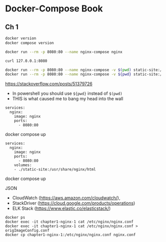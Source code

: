 # Docker-Compose Book

## Ch 1

```bash
docker version
docker compose version

docker run --rm -p 8080:80 --name nginx-compose nginx

curl 127.0.0.1:8080

docker run --rm -p 8080:80 --name nginx-compose -v $(pwd) static-site:/usr/share/nginx/html nginx
docker run --rm -p 8080:80 --name nginx-compose -v ${pwd} static-site:/usr/share/nginx/html nginx

```

 https://stackoverflow.com/posts/51379726
- In powershell you should use `${pwd}` instead of `$(pwd)`
- THIS is what caused me to bang my head into the wall

```
services:
  nginx:
    image: nginx
    ports:
      - 8080:80
```

docker compose up

```
services:
  nginx:
    image: nginx
    ports:
      - 8080:80
    volumes:
    - ./static-site:/usr/share/nginx/html
```

docker compose up

JSON
- CloudWatch (https://aws.amazon.com/cloudwatch/), 
- StackDriver (https://cloud.google.com/products/operations)
- ELK Stack (https://www.elastic.co/elasticstack/)


```
docker ps
docker exec -it chapter1-nginx-1 cat /etc/nginx/nginx.conf
docker exec -it chapter1-nginx-1 cat /etc/nginx/nginx.conf > origImageConfig.conf
docker cp chapter1-nginx-1:/etc/nginx/nginx.conf nginx.conf
```

